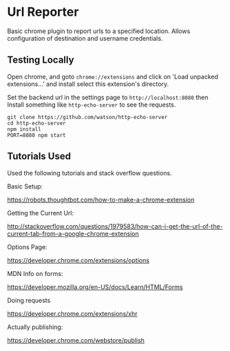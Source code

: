 # Url Reporter
Basic chrome plugin to report urls to a specified location. Allows configuration of
destination and username credentials.

## Testing Locally
Open chrome, and goto `chrome://extensions` and click on 'Load unpacked extensions...'
and install select this extension's directory.

Set the backend url in the settings page to `http://localhost:8080`
then Install something like `http-echo-server` to see the requests.

```
git clone https://github.com/watson/http-echo-server
cd http-echo-server
npm install
PORT=8080 npm start
```

## Tutorials Used

Used the following tutorials and stack overflow questions.

Basic Setup:

https://robots.thoughtbot.com/how-to-make-a-chrome-extension


Getting the Current Url:

http://stackoverflow.com/questions/1979583/how-can-i-get-the-url-of-the-current-tab-from-a-google-chrome-extension


Options Page:

https://developer.chrome.com/extensions/options


MDN Info on forms:

https://developer.mozilla.org/en-US/docs/Learn/HTML/Forms


Doing requests

https://developer.chrome.com/extensions/xhr


Actually publishing:

https://developer.chrome.com/webstore/publish

